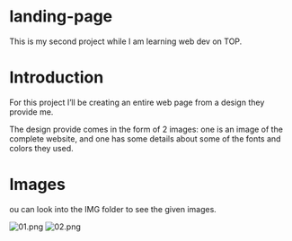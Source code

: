 # landing-page

This is my second project while I am learning web dev on TOP.

# Introduction

For this project I’ll be creating an entire web page from a design they provide me.

The design provide comes in the form of 2 images: one is an image of the complete website, and one has some details about some of the fonts and colors they used.

# Images

ou can look into the IMG folder to see the given images.

![01.png](01.png)
![02.png](02.png)
